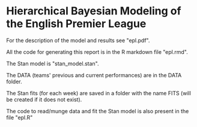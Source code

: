 # Hierarchical Bayesian Modeling of the English Premier League

For the description of the model and results see "epl.pdf". 

All the code for generating this report is in the R markdown file "epl.rmd".

The Stan model is "stan_model.stan".

The DATA (teams' previous and current performances) are in the DATA folder.

The Stan fits (for each week) are saved in a folder with the name FITS (will be created if it does not exist).

The code to read/munge data and fit the Stan model is also present in the file "epl.R"
